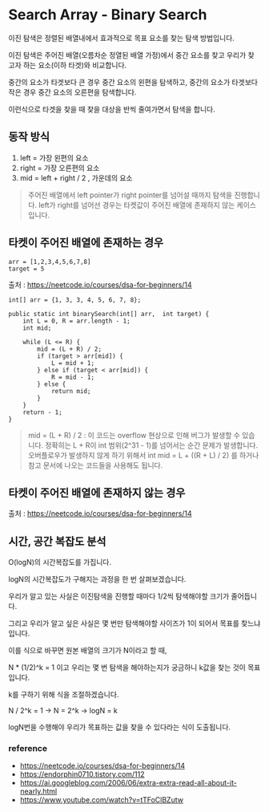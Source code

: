 # Search Array - Binary Search

이진 탐색은 정렬된 배열내에서 효과적으로 목표 요소를 찾는 탐색 방법입니다.

이진 탐색은 주어진 배열(오름차순 정열된 배열 가정)에서 중간 요소를 찾고 우리가 찾고자 하는 요소(이하 타겟)와 비교합니다.

중간의 요소가 타겟보다 큰 경우 중간 요소의 왼편을 탐색하고, 중간의 요소가 타겟보다 작은 경우 중간 요소의 오른편을 탐색합니다.

이런식으로 타겟을 찾을 때 찾을 대상을 반씩 줄여가면서 탐색을 합니다.

## 동작 방식

1. left = 가장 왼편의 요소
2. right = 가장 오른편의 요소
3. mid = left + right / 2 , 가운데의 요소

> 주어진 배열에서 left pointer가 right pointer를 넘어설 때까지 탐색을 진행합니다. left가 right를 넘어선 경우는 타켓값이 주어진 배열에 존재하지 않는 케이스 입니다.

## 타켓이 주어진 배열에 존재하는 경우

```text
arr = [1,2,3,4,5,6,7,8]
target = 5
```

출처 : https://neetcode.io/courses/dsa-for-beginners/14

```text
int[] arr = {1, 3, 3, 4, 5, 6, 7, 8};

public static int binarySearch(int[] arr,  int target) {
    int L = 0, R = arr.length - 1;
    int mid;

    while (L <= R) {
        mid = (L + R) / 2;
        if (target > arr[mid]) {
            L = mid + 1;
        } else if (target < arr[mid]) {
            R = mid - 1;
        } else {
            return mid;
        }
    }
    return - 1;
}
```

> mid = (L + R) / 2 : 이 코드는 overflow 현상으로 인해 버그가 발생할 수 있습니다. 정확히는 L + R이 int 범위(2^31 - 1)를 넘어서는 순간 문제가 발생합니다.
> 오버플로우가 발생하지 않게 하기 위해서 int mid = L + ((R + L) / 2) 를 하거나 참고 문서에 나오는 코드들을 사용해도 됩니다.

## 타켓이 주어진 배열에 존재하지 않는 경우

출처 : https://neetcode.io/courses/dsa-for-beginners/14

## 시간, 공간 복잡도 분석

O(logN)의 시간복잡도를 가집니다.

logN의 시간복잡도가 구해지는 과정을 한 번 살펴보겠습니다.

우리가 알고 있는 사실은 이진탐색을 진행할 때마다 1/2씩 탐색해야할 크기가 줄어듭니다.

그리고 우리가 알고 싶은 사실은 몇 번만 탐색해야할 사이즈가 1이 되어서 목표를 찾느냐 입니다.

이를 식으로 바꾸면 원본 배열의 크기가 N이라고 할 때,

N * (1/2)^k = 1 이고 우리는 몇 번 탐색을 해야하는지가 궁금하니 k값을 찾는 것이 목표입니다.

k를 구하기 위해 식을 조절하겠습니다.

N / 2^k = 1 -> N = 2^k -> logN = k

logN번을 수행해야 우리가 목표하는 값을 찾을 수 있다라는 식이 도출됩니다.

### reference

- https://neetcode.io/courses/dsa-for-beginners/14
- https://endorphin0710.tistory.com/112
- https://ai.googleblog.com/2006/06/extra-extra-read-all-about-it-nearly.html
- https://www.youtube.com/watch?v=tTFoClBZutw
